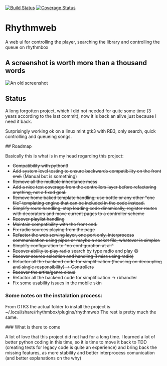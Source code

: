 [![Build Status](https://travis-ci.org/pcarranza/rhythmweb2.svg?branch=master)](https://travis-ci.org/pcarranza/rhythmweb2)
[![Coverage Status](https://coveralls.io/repos/pcarranza/rhythmweb2/badge.png?branch=master)](https://coveralls.io/r/pcarranza/rhythmweb2?branch=master)

# Rhythmweb

A web ui for controlling the player, searching the library and controlling the queue on rhythmbox

## A screenshot is worth more than a thousand words

![An old screenshot](https://bitbucket.org/jimcerberus/rhythmweb/wiki/img/play_queue.png)

## Status

A long forgotten project, which I did not needed for quite some time (3 years according to the last commit), now it is back an alive just because I need it back.

Surprisingly working ok on a linux mint gtk3 with RB3, only search, quick controlling and queueing songs.

## Roadmap

Basically this is what is in my head regarding this project:

* ~~Compatibility with python3~~
* ~~Add system level testing to ensure backwards compatibility on the front end.~~ (Manual but is something)
* ~~Remove all the multiple inheritance mess~~
* ~~Add a nice test coverage from the controllers layer before refactoring anything, not a fixed goal.~~
* ~~Remove home baked template handling, use bottle or any other "one file" templating engine that can be included in the code instead.~~
* ~~Simplify route handling, stop loading code dinamically, register routes with decorators and move current pages to a controller scheme~~
* ~~Recover playlist handling~~
* ~~Maintain compatibility with the front end.~~
* ~~Fix radio sources playing from the page~~
* ~~Refactor the web serving layer, one port only, interprocess communication using pipes or maybe a socket file, whatever is simpler.~~
* ~~Simplify configuration to "no configuration at all"~~
* ~~Recover ability to play radio~~ search by type radio and play :smile:
* ~~Recover source selection and handling (I miss using radio)~~
* ~~Refactor all the backend code for simplification (focusing on decoupling and single responsibility) -> Controllers~~
* ~~Recover the artits/genre cloud~~
* Refactor all the backend code for simplification -> rbhandler
* Fix some usability issues in the mobile skin

### Some notes on the instalation process:

From GTK3 the actual folder to install the project is ~/.local/share/rhythmbox/plugins/rhythmweb
The rest is pretty much the same.

### What is there to come

A lot of love that this project did not had for a long time. I learned a lot of better python coding in this time, so it is time to move it back to TDD (creating tests for legacy code is quite an experience) and bring back the missing features, as more stability and better interprocess comunication (and better explanations on the why)
